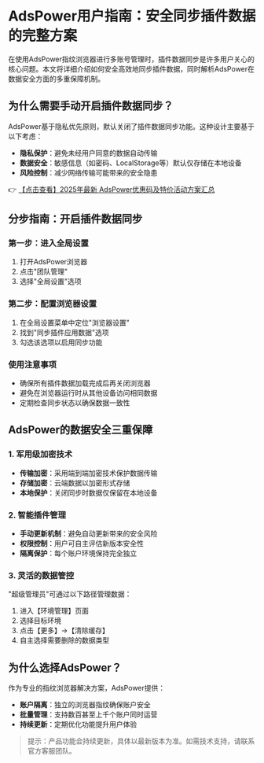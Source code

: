 # AdsPower用户指南：安全同步插件数据的完整方案

在使用AdsPower指纹浏览器进行多账号管理时，插件数据同步是许多用户关心的核心问题。本文将详细介绍如何安全高效地同步插件数据，同时解析AdsPower在数据安全方面的多重保障机制。

## 为什么需要手动开启插件数据同步？

AdsPower基于隐私优先原则，默认关闭了插件数据同步功能。这种设计主要基于以下考虑：

- **隐私保护**：避免未经用户同意的数据自动传输
- **数据安全**：敏感信息（如密码、LocalStorage等）默认仅存储在本地设备
- **风险控制**：减少网络传输可能带来的安全隐患

👉 [【点击查看】2025年最新 AdsPower优惠码及特价活动方案汇总](https://bit.ly/adspower_free)

## 分步指南：开启插件数据同步

### 第一步：进入全局设置
1. 打开AdsPower浏览器
2. 点击"团队管理"
3. 选择"全局设置"选项

### 第二步：配置浏览器设置
1. 在全局设置菜单中定位"浏览器设置"
2. 找到"同步插件应用数据"选项
3. 勾选该选项以启用同步功能

### 使用注意事项
- 确保所有插件数据加载完成后再关闭浏览器
- 避免在浏览器运行时从其他设备访问相同数据
- 定期检查同步状态以确保数据一致性

## AdsPower的数据安全三重保障

### 1. 军用级加密技术
- **传输加密**：采用端到端加密技术保护数据传输
- **存储加密**：云端数据以加密形式存储
- **本地保护**：关闭同步时数据仅保留在本地设备

### 2. 智能插件管理
- **手动更新机制**：避免自动更新带来的安全风险
- **权限控制**：用户可自主评估新版本安全性
- **隔离保护**：每个账户环境保持完全独立

### 3. 灵活的数据管控
"超级管理员"可通过以下路径管理数据：
1. 进入【环境管理】页面
2. 选择目标环境
3. 点击【更多】→【清除缓存】
4. 自主选择需要删除的数据类型

## 为什么选择AdsPower？

作为专业的指纹浏览器解决方案，AdsPower提供：

- **账户隔离**：独立的浏览器指纹确保账户安全
- **批量管理**：支持数百甚至上千个账户同时运营
- **持续更新**：定期优化功能提升用户体验

> 提示：产品功能会持续更新，具体以最新版本为准。如需技术支持，请联系官方客服团队。